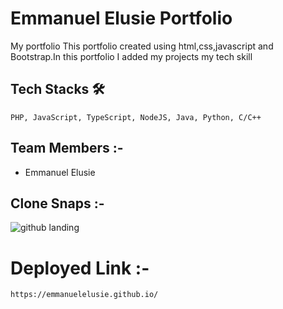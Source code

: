 # Emmanuel Elusie Portfolio
<!-- sameer bhavar Portfolio -->

My portfolio This portfolio  created using html,css,javascript and Bootstrap.In this portfolio I added my projects my tech skill
  
  ## Tech Stacks 🛠
    
    PHP, JavaScript, TypeScript, NodeJS, Java, Python, C/C++
    
  ## Team Members :-
  - Emmanuel Elusie
 
  
  ## Clone Snaps :-
  ![github landing](https://user-images.githubusercontent.com/50591381/192941496-89e0c422-9f4c-44ee-b1af-c36cd012ca19.PNG)

  

  
  
  # Deployed Link :-
    https://emmanuelelusie.github.io/
    
  


